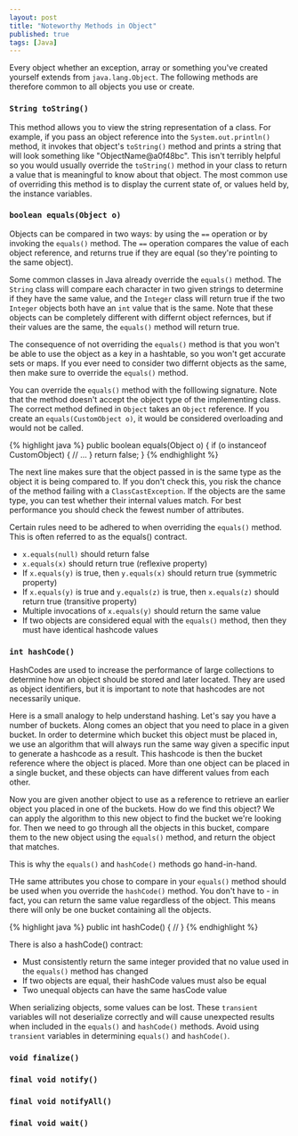 ```yaml
---
layout: post
title: "Noteworthy Methods in Object"
published: true
tags: [Java]
---
```


Every object whether an exception, array or something you've created yourself extends from `java.lang.Object`. The following methods are therefore common to all objects you use or create.

### `String toString()`

This method allows you to view the string representation of a class. For example, if you pass an object reference into the `System.out.println()` method, it invokes that object's `toString()` method and prints a string that will look something like "ObjectName@a0f48bc". This isn't terribly helpful so you would usually override the `toString()` method in your class to return a value that is meaningful to know about that object. The most common use of overriding this method is to display the current state of, or values held by, the instance variables.


### `boolean equals(Object o)`

Objects can be compared in two ways: by using the `==` operation or by invoking the `equals()` method. The `==` operation compares the value of each object reference, and returns true if they are equal (so they're pointing to the same object).

Some common classes in Java already override the `equals()` method. The `String` class will compare each character in two given strings to determine if they have the same value, and the `Integer` class will return true if the two `Integer` objects both have an `int` value that is the same. Note that these objects can be completely different with differnt object refernces, but if their values are the same, the `equals()` method will return true.

The consequence of not overriding the `equals()` method is that you won't be able to use the object as a key in a hashtable, so you won't get accurate sets or maps. If you ever need to consider two differnt objects as the same, then make sure to override the `equals()` method.

You can override the `equals()` method with the folllowing signature. Note that the method doesn't accept the object type of the implementing class. The correct method defined in `Object` takes an `Object` reference. If you create an `equals(CustomObject o)`, it would be considered overloading and would not be called.

{% highlight java %}
public boolean equals(Object o) {
  if (o instanceof CustomObject) {
    // ...
  }
  return false;
}
{% endhighlight %}

The next line makes sure that the object passed in is the same type as the object it is being compared to. If you don't check this, you risk the chance of the method failing with a `ClassCastException`. If the objects are the same type, you can test whether their internal values match. For best performance you should check the fewest number of attributes.

Certain rules need to be adhered to when overriding the `equals()` method. This is often referred to as the equals() contract.
- `x.equals(null)` should return false
- `x.equals(x)` should return true (reflexive property)
- If `x.equals(y)` is true, then `y.equals(x)` should return true (symmetric property)
- If `x.equals(y)` is true and `y.equals(z)` is true, then `x.equals(z)` should return true (transitive property)
- Multiple invocations of `x.equals(y)` should return the same value
- If two objects are considered equal with the `equals()` method, then they must have identical hashcode values


### `int hashCode()`

HashCodes are used to increase the performance of large collections to determine how an object should be stored and later located. They are used as object identifiers, but it is important to note that hashcodes are not necessarily unique.

Here is a small analogy to help understand hashing. Let's say you have a number of buckets. Along comes an object that you need to place in a given bucket. In order to determine which bucket this object must be placed in, we use an algorithm that will always run the same way given a specific input to generate a hashcode as a result. This hashcode is then the bucket reference where the object is placed. More than one object can be placed in a single bucket, and these objects can have different values from each other.

Now you are given another object to use as a reference to retrieve an earlier object you placed in one of the buckets. How do we find this object? We can apply the algorithm to this new object to find the bucket we're looking for. Then we need to go through all the objects in this bucket, compare them to the new object using the `equals()` method, and return the object that matches.

This is why the `equals()` and `hashCode()` methods go hand-in-hand.

THe same attributes you chose to compare in your `equals()` method should be used when you override the `hashCode()` method. You don't have to - in fact, you can return the same value regardless of the object. This means there will only be one bucket containing all the objects.

{% highlight java %}
public int hashCode() {
  //
}
{% endhighlight %}

There is also a hashCode() contract:
- Must consistently return the same integer provided that no value used in the `equals()` method has changed
- If two objects are equal, their hashCode values must also be equal
- Two unequal objects can have the same hasCode value

When serializing objects, some values can be lost. These `transient` variables will not deserialize correctly and will cause unexpected results when included in the `equals()` and `hashCode()` methods. Avoid using `transient` variables in determining `equals()` and `hashCode()`.


### `void finalize()`


### `final void notify()`


### `final void notifyAll()`


### `final void wait()`
